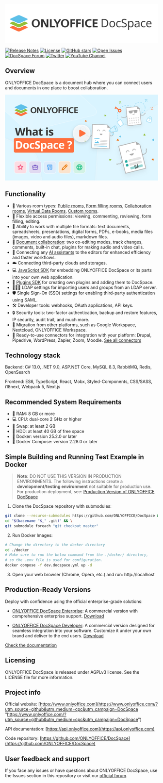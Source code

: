 ![DocSpace logo](./assets/DocSpace_logo_final.svg)

[![Release Notes](https://img.shields.io/github/release/ONLYOFFICE/DocSpace?style=flat-square)](https://github.com/ONLYOFFICE/DocSpace/releases)
[![License](https://img.shields.io/badge/license-AGPLv3-orange)](https://opensource.org/license/agpl-v3)
[![GitHub stars](https://img.shields.io/github/stars/ONLYOFFICE/DocSpace?style=flat-square)](https://star-history.com/#ONLYOFFICE/DocSpace)
[![Open Issues](https://img.shields.io/github/issues-raw/ONLYOFFICE/DocSpace?style=flat-square)](https://github.com/ONLYOFFICE/DocSpace/issues)
[![DocSpace Forum](https://img.shields.io/badge/DocSpace%20Forum-Discuss-white?style=social&logo=onlyoffice&color=white)](https://forum.onlyoffice.com/c/docspace/46)
[![Twitter](https://img.shields.io/twitter/url/https/twitter.com/ONLYOFFICE.svg?style=social&label=Follow%20%40ONLYOFFICE)](https://x.com/only_office)
[![YouTube Channel](https://img.shields.io/youtube/channel/subscribers/UCNxeQm7vVujR8eFPtpVAVNg?label=Subscribe)](https://www.youtube.com/@Onlyoffice_Community)

## Overview

ONLYOFFICE DocSpace is a document hub where you can connect users and documents in one place to boost collaboration.

<a href="https://www.youtube.com/watch?v=DU14HFeZErU&ab_channel=ONLYOFFICE" target="_blank"><img width="801px" src="./assets/DocSpace_with_youtube_button.svg" alt="What is DocSpace?"></a>

## Functionality

- 🚪 Various room types: [Public rooms](https://www.onlyoffice.com/public-rooms.aspx), [Form filling rooms](https://www.onlyoffice.com/form-filling-rooms.aspx), [Collaboration rooms](https://www.onlyoffice.com/collaboration-rooms.aspx), [Virtual Data Rooms](https://www.onlyoffice.com/virtual-data-rooms.aspx), [Custom rooms](https://www.onlyoffice.com/custom-rooms.aspx).
- 🔑 Flexible access permissions: viewing, commenting, reviewing, form filling, editing.
- 📄 Ability to work with multiple file formats: text documents, spreadsheets, presentations, digital forms, PDFs, e-books, media files (images, video and audio files), markdown files.
- 🤝 [Document collaboration](https://www.onlyoffice.com/seamless-collaboration.aspx): two co-editing modes, track changes, comments, built-in chat, plugins for making audio and video calls.
- 🤖 Connecting any [AI assistants](https://www.onlyoffice.com/ai-assistants.aspx) to the editors for enhanced efficiency and faster workflows.
- ☁️ Connecting third-party clouds and storages.
- 💻 [JavaScript SDK](https://api.onlyoffice.com/docspace/javascript-sdk/get-started/) for embedding ONLYOFFICE DocSpace or its parts into your own web application.
- 🧩 [Plugins SDK](https://api.onlyoffice.com/docspace/plugins-sdk/get-started/) for creating own plugins and adding them to DocSpace.
- 🧑‍🤝‍🧑 LDAP settings for importing users and groups from an LDAP server.
- 🛡️ Single Sign-On (SSO) settings for enabling third-party authentication using SAML.
- 🛠️ Developer tools: webhooks, OAuth applications, API keys.
- 🔒 Security tools: two-factor authentication, backup and restore features, IP security, audit trail, and much more.
- 🚚 Migration from other platforms, such as Google Workspace, Nextcloud, ONLYOFFICE Workspace.
- 🔌 Ready-to-use connectors for integration with your platform: Drupal, Pipedrive, WordPress, Zapier, Zoom, Moodle. [See all connectors](https://www.onlyoffice.com/all-connectors.aspx)

## Technology stack

Backend: C# 13.0, .NET 9.0, ASP.NET Core, MySQL 8.3, RabbitMQ, Redis, OpenSearch

Frontend: ES6, TypeScript, React, Mobx, Styled-Components, CSS/SASS, i18next, Webpack 5, Next.js

## Recommended System Requirements

- 💾 RAM: 8 GB or more
- 💻 CPU: dual-core 2 GHz or higher
- 🔄 Swap: at least 2 GB
- 💽 HDD: at least 40 GB of free space
- 🐳 Docker: version 25.2.0 or later
- 🐳 Docker Compose: version 2.28.0 or later

## Simple Building and Running Test Example in Docker

> **Note:** DO NOT USE THIS VERSION IN PRODUCTION ENVIRONMENTS.
> The following instructions create a **development/testing environment**
> not suitable for production use. For production deployment, see:
> [Production Version of ONLYOFFICE DocSpace](https://www.onlyoffice.com/download.aspx#docspace-enterprise)

1. Clone the DocSpace repository with submodules:

```bash
git clone --recurse-submodules https://github.com/ONLYOFFICE/DocSpace && \
cd "$(basename "$_" .git)" && \
git submodule foreach "git checkout master"
```

2. Run Docker Images:

```bash
# Change the directory to the docker directory
cd ./docker
# Make sure to run the below command from the ./docker/ directory,
# so the .env file is used for configuration.
docker compose -f dev.docspace.yml up -d
```

3. Open your web browser (Chrome, Opera, etc.) and run: http://localhost

## Production-Ready Versions

Deploy with confidence using the official enterprise-grade solutions:

- [ONLYOFFICE DocSpace Enterprise](https://www.onlyoffice.com/docspace-enterprise.aspx): A commercial version with comprehensive enterprise support. [Download](https://www.onlyoffice.com/download.aspx#docspace-enterprise)

- [ONLYOFFICE DocSpace Developer](https://www.onlyoffice.com/docspace-developer.aspx): A commercial version designed for seamless integration into your software. Customize it under your own brand and deliver to the end users. [Download](https://www.onlyoffice.com/download-developer.aspx#docspace-developer)

[Check the documentation](https://helpcenter.onlyoffice.com/docspace/installation)

## Licensing

ONLYOFFICE DocSpace is released under AGPLv3 license. See the LICENSE file for more information.

## Project info

Official website: [https://www.onlyoffice.com](https://www.onlyoffice.com/?utm_source=github&utm_medium=cpc&utm_campaign=DocSpace "https://www.onlyoffice.com/?utm_source=github&utm_medium=cpc&utm_campaign=DocSpace")

API documentation: [https://api.onlyoffice.com](https://api.onlyoffice.com)

Code repository: [https://github.com/ONLYOFFICE/DocSpace](https://github.com/ONLYOFFICE/DocSpace)

## User feedback and support

If you face any issues or have questions about ONLYOFFICE DocSpace, use the Issues section in this repository or visit our [official forum](https://forum.onlyoffice.com/).
